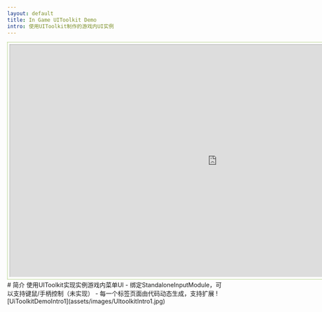 ```yaml
---
layout: default
title: In Game UIToolkit Demo
intro: 使用UIToolkit制作的游戏内UI实例
---
```


<div class="top">
      <div class="gameBox">
          <iframe id="game" width="1920" height="1080" src="https://donald-trump.cyou/games/UiToolkitDemo/"></iframe>
      </div>
</div>
# 简介
使用UIToolkit实现实例游戏内菜单UI
- 绑定StandaloneInputModule，可以支持键鼠/手柄控制（未实现）
- 每一个标签页面由代码动态生成，支持扩展
![UiToolkitDemoIntro1](assets/images/UItoolkitIntro1.jpg)

<style>
        .top {
            height: 555px;
        }


        .gameBox {
            transform-origin: left top;
            top: 8px;
            left: 10px;
            /*widows: %;*/
            width: fit-content;
            height: fit-content;
            /*height: 60%;*/
            scale: 50%;
            border: 1px solid #73AD21;
            padding: 10px;
        }
    </style>
